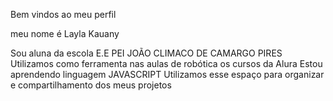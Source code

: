Bem vindos ao meu perfil 

meu nome é Layla Kauany 

Sou aluna da escola E.E PEI JOÃO CLIMACO DE CAMARGO PIRES 
Utilizamos como ferramenta nas aulas de robótica os cursos da Alura
Estou aprendendo linguagem JAVASCRIPT
Utilizamos esse espaço para organizar e compartilhamento dos meus projetos
